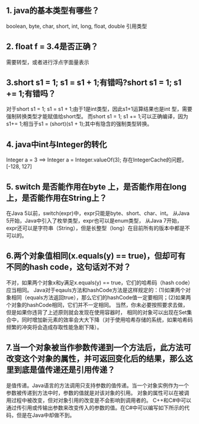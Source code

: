 
## 1. java的基本类型有哪些？
boolean, byte, char, short, int, long, float, double
引用类型

## 2. float f = 3.4是否正确？
需要转型，或者进行浮点字面量表示

## 3.short s1 = 1; s1 = s1 + 1;有错吗?short s1 = 1; s1 += 1;有错吗？
对于short s1 = 1; s1 = s1 + 1;由于1是int类型，因此s1+1运算结果也是int 型，需要强制转换类型才能赋值给short型。
而short s1 = 1; s1 += 1;可以正确编译，因为s1+= 1;相当于s1 = (short)(s1 + 1);其中有隐含的强制类型转换。

## 4. java中int与Integer的转化
Integer a = 3 ==> Integer a = Integer.valueOf(3); 存在IntegerCache的问题，[-128, 127]

## 5. switch 是否能作用在byte 上，是否能作用在long 上，是否能作用在String上？
在Java 5以前，switch(expr)中，expr只能是byte、short、char、int。
从Java 5开始，Java中引入了枚举类型，expr也可以是enum类型，
从Java 7开始，expr还可以是字符串（String），但是长整型（long）在目前所有的版本中都是不可以的。

## 6.两个对象值相同(x.equals(y) == true)，但却可有不同的hash code，这句话对不对？
不对，如果两个对象x和y满足x.equals(y) == true，它们的哈希码（hash code）应当相同。
Java对于eqauls方法和hashCode方法是这样规定的：(1)如果两个对象相同（equals方法返回true），那么它们的hashCode值一定要相同；(2)如果两个对象的hashCode相同，它们并不一定相同。
当然，你未必要按照要求去做，但是如果你违背了上述原则就会发现在使用容器时，
相同的对象可以出现在Set集合中，同时增加新元素的效率会大大下降（对于使用哈希存储的系统，如果哈希码频繁的冲突将会造成存取性能急剧下降）。

## 7.当一个对象被当作参数传递到一个方法后，此方法可改变这个对象的属性，并可返回变化后的结果，那么这里到底是值传递还是引用传递？
是值传递。Java语言的方法调用只支持参数的值传递。当一个对象实例作为一个参数被传递到方法中时，参数的值就是对该对象的引用。
对象的属性可以在被调用过程中被改变，但对对象引用的改变是不会影响到调用者的。
C++和C#中可以通过传引用或传输出参数来改变传入的参数的值。在C#中可以编写如下所示的代码，但是在Java中却做不到。

